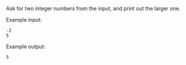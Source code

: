 Ask for two integer numbers from the input, and print out the larger one.

Example input:
```
-2
5
```

Example output:
```
5
```
